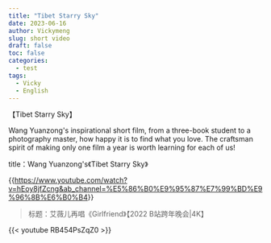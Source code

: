 ```yaml
---
title: "Tibet Starry Sky"
date: 2023-06-16
author: Vickymeng
slug: short video
draft: false
toc: false
categories:
  - test
tags:
  - Vicky
  - English
---
```


【Tibet Starry Sky】

Wang Yuanzong's inspirational short film, from a three-book student to a photography master, how happy it is to find what you love. The craftsman spirit of making only one film a year is worth learning for each of us!

title：Wang Yuanzong's《Tibet Starry Sky》

{{<https://www.youtube.com/watch?v=hEoy8jfZcng&ab_channel=%E5%86%B0%E9%95%87%E7%99%BD%E9%96%8B%E6%B0%B4>}}

>标题：艾薇儿再唱《Girlfriend》【2022 B站跨年晚会|4K】

{{< youtube RB454PsZqZ0 >}}
